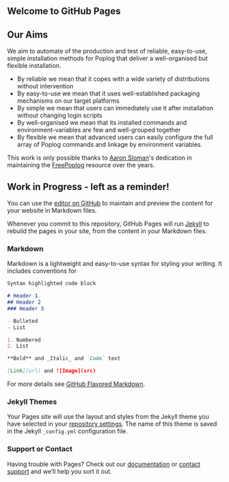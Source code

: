 ## Welcome to GitHub Pages

## Our Aims

We aim to automate of the production and test of reliable, easy-to-use, simple installation methods for Poplog that deliver a well-organised but flexible installation.
- By reliable we mean that it copes with a wide variety of distributions without intervention
- By easy-to-use we mean that it uses well-established packaging mechanisms on our target platforms
- By simple we mean that users can immediately use it after installation without changing login scripts
- By well-organised we mean that its installed commands and environment-variables are few and well-grouped together
- By flexible we mean that advanced users can easily configure the full array of Poplog commands and linkage by environment variables.

This work is only possible thanks to [Aaron Sloman](https://www.turing.ac.uk/people/researchers/aaron-sloman)'s dedication in maintaining
the [FreePoplog](https://www.cs.bham.ac.uk/research/projects/poplog/freepoplog.html) resource over the years.

## Work in Progress - left as a reminder!

You can use the [editor on GitHub](https://github.com/GetPoplog/GetPoplog.github.io/edit/main/README.md) to maintain and preview the content for your website in Markdown files.

Whenever you commit to this repository, GitHub Pages will run [Jekyll](https://jekyllrb.com/) to rebuild the pages in your site, from the content in your Markdown files.

### Markdown

Markdown is a lightweight and easy-to-use syntax for styling your writing. It includes conventions for

```markdown
Syntax highlighted code block

# Header 1
## Header 2
### Header 3

- Bulleted
- List

1. Numbered
2. List

**Bold** and _Italic_ and `Code` text

[Link](url) and ![Image](src)
```

For more details see [GitHub Flavored Markdown](https://guides.github.com/features/mastering-markdown/).

### Jekyll Themes

Your Pages site will use the layout and styles from the Jekyll theme you have selected in your [repository settings](https://github.com/GetPoplog/GetPoplog.github.io/settings/pages). The name of this theme is saved in the Jekyll `_config.yml` configuration file.

### Support or Contact

Having trouble with Pages? Check out our [documentation](https://docs.github.com/categories/github-pages-basics/) or [contact support](https://support.github.com/contact) and we’ll help you sort it out.
